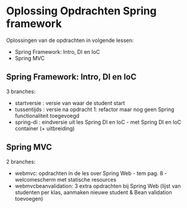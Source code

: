 # Oplossing Opdrachten Spring framework
Oplossingen van de opdrachten in volgende lessen:
- Spring Framework: Intro, DI en IoC
- Spring MVC

## Spring Framework: Intro, DI en IoC
3 branches:
- startversie : versie van waar de student start
- tussentijds : versie na opdracht 1: refactor maar nog geen Spring functionaliteit toegevoegd
- spring-di : eindversie uit les Spring DI en IoC - met Spring DI en IoC container (+ uitbreiding)

## Spring MVC
2 branches:
- webmvc: opdrachten in de les over Spring Web - tem pag. 8 - welcomescherm met statische resources
- webmvcbeanvalidation: 3 extra opdrachten bij Spring Web (lijst van studenten per klas, aanmaken nieuwe student & Bean validation toevoegen)
